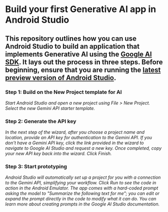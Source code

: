 # Build your first Generative AI app in Android Studio 

## This repository outlines how you can use Android Studio to build an application that implements Generative AI using the [Google AI SDK](http://ai.google.dev/tutorials/android_quickstart?utm_source=android&utm_medium=referral). It lays out the process in three steps. Before beginning, ensure that you are running the [latest preview version of Android Studio](https://developer.android.com/studio/preview).

### Step 1: Build on the New Project template for AI
_Start Android Studio and open a new project using File > New Project. Select the new Gemini API starter template._

### Step 2: Generate the API key
_In the next step of the wizard, after you choose a project name and location, provide an API key for authentication to the Gemini API. If you don't have a Gemini API key, click the link provided in the wizard to navigate to Google AI Studio and request a new key. Once completed, copy your new API key back into the wizard. Click Finish._

### Step 3: Start prototyping
_Android Studio will automatically set up a project for you with a connection to the Gemini API, simplifying your workflow. Click Run to see the code in action in the Android Emulator. The app comes with a hard-coded prompt asking the model to "Summarize the following text for me"; you can edit or expand the prompt directly in the code to modify what it can do. You can learn more about creating prompts in the Google AI Studio documentation._
